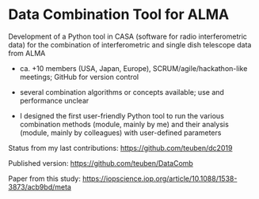 # Data Combination Tool for ALMA

Development of a Python tool in CASA (software for radio interferometric data) for the combination of interferometric and single dish telescope data from ALMA

- ca. +10 members (USA, Japan, Europe), SCRUM/agile/hackathon-like meetings; GitHub for version control

- several combination algorithms or concepts available; use and performance unclear

- I designed the first user-friendly Python tool to run the various combination methods (module, mainly by me) and their analysis (module, mainly by colleagues) with user-defined parameters



Status from my last contributions: https://github.com/teuben/dc2019

Published version:  https://github.com/teuben/DataComb

Paper from this study: https://iopscience.iop.org/article/10.1088/1538-3873/acb9bd/meta

